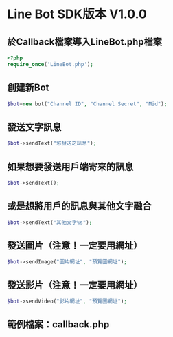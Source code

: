 Line Bot SDK版本 V1.0.0
==

於Callback檔案導入LineBot.php檔案
--

```php
<?php
require_once('LineBot.php');
```

創建新Bot
--

```php
$bot=new bot("Channel ID", "Channel Secret", "Mid");
```

發送文字訊息
--

```php
$bot->sendText("慾發送之訊息");
```

如果想要發送用戶端寄來的訊息
--

```php
$bot->sendText();
```

或是想將用戶的訊息與其他文字融合
--

```php
$bot->sendText("其他文字%s");
```

發送圖片（注意！一定要用網址）
--

```php
$bot->sendImage("圖片網址", "預覽圖網址");
```

發送影片（注意！一定要用網址）
--

```php
$bot->sendVideo("影片網址", "預覽圖網址");
```

範例檔案：callback.php
--
